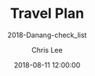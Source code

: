 ---
title:  "Travel Plan"
subtitle: "2018-Danang-check_list"
author: "Chris Lee"
avatar: "img/authors/profile.png"
image: "img/hoian.png"
date:   2018-08-11 12:00:00
categories : [all, Travel_Plan, Danang]
---